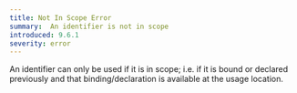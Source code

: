```yaml
---
title: Not In Scope Error
summary:  An identifier is not in scope
introduced: 9.6.1
severity: error
---
```


An identifier can only be used if it is in scope; i.e. if it is bound or declared previously and that binding/declaration is available at the usage location.
